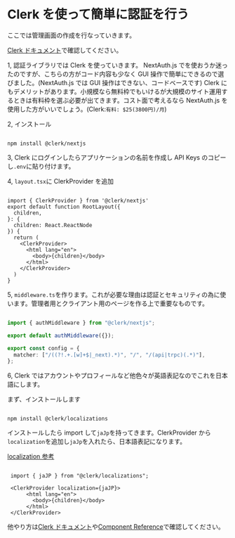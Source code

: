 # Clerk を使って簡単に認証を行う

ここでは管理画面の作成を行なっていきます。

[Clerk ドキュメント](https://clerk.com/docs/references/nextjs/overview)で確認してください。

1, 認証ライブラリでは Clerk を使っていきます。 NextAuth.js でを使おうか迷ったのですが、こちらの方がコード内容も少なく GUI 操作で簡単にできるので選びました。(NextAuth.js では GUI 操作はできない、コードベースです)
Clerk にもデメリットがあります。小規模なら無料枠でもいけるが大規模のサイト運用するときは有料枠を選ぶ必要が出てきます。コスト面で考えるなら NextAuth.js を使用した方がいいでしょう。(Clerk:`有料: $25(3800円)/月`)

2, インストール

```

npm install @clerk/nextjs

```

3, Clerk にログインしたらアプリケーションの名前を作成し API Keys のコピーし`.env`に貼り付けます。

4, `layout.tsx`に ClerkProvider を追加

```ruby:layout.tsx

import { ClerkProvider } from '@clerk/nextjs'
export default function RootLayout({
  children,
}: {
  children: React.ReactNode
}) {
  return (
    <ClerkProvider>
      <html lang="en">
        <body>{children}</body>
      </html>
    </ClerkProvider>
  )
}

```

5, `middleware.ts`を作ります。これが必要な理由は認証とセキュリティの為に使います。管理者用とクライアント用のページを作る上で重要なものです。

```ruby:middleware.ts

import { authMiddleware } from "@clerk/nextjs";

export default authMiddleware({});

export const config = {
  matcher: ["/((?!.+.[w]+$|_next).*)", "/", "/(api|trpc)(.*)"],
};

```

6, Clerk ではアカウントやプロフィールなど他色々が英語表記なのでこれを日本語にします。

まず、インストールします

```

npm install @clerk/localizations

```

インストールしたら import して`jaJp`を持ってきます。ClerkProvider から`localization`を追加し`jaJp`を入れたら、日本語表記になります。

[localization 参考](https://clerk.com/docs/components/customization/localization#adding-or-updating-a-localization)

```ruby:layout.tsx

 import { jaJP } from "@clerk/localizations";

 <ClerkProvider localization={jaJP}>
      <html lang="en">
        <body>{children}</body>
      </html>
 </ClerkProvider>

```

他やり方は[Clerk ドキュメント](https://clerk.com/docs/references/nextjs/overview)や[Component Reference](https://clerk.com/docs/components/overview)で確認してください。
